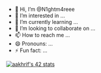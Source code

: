 - 👋 Hi, I’m @N1ghtm4reee
- 👀 I’m interested in ...
- 🌱 I’m currently learning ...
- 💞️ I’m looking to collaborate on ...
- 📫 How to reach me ...
- 😄 Pronouns: ...
- ⚡ Fun fact: ...

[![aakhrif's 42 stats](https://badge.mediaplus.ma/greenbinary/aakhrif)](https://github.com/oakoudad/badge42)
